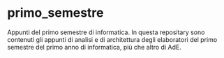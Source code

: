 # primo_semestre
Appunti del primo semestre di informatica.
In questa repositary sono contenuti gli appunti di analisi e di architettura degli elaboratori del primo semestre del primo anno di informatica, più che altro di AdE.
